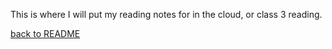 This is where I will put my reading notes for in the cloud, or class 3 reading.




[back to README](README.md)
